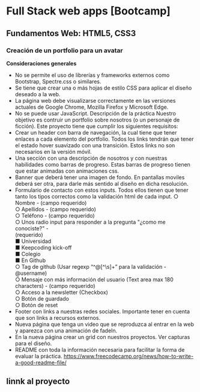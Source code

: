 # Full Stack web apps [Bootcamp]

## Fundamentos Web: HTML5, CSS3

### Creación de un portfolio para un avatar


**Consideraciones generales**

* No se permite el uso de librerías y frameworks externos como Bootstrap,
Spectre.css o similares.
* Se tiene que crear una o más hojas de estilo CSS para aplicar el diseño deseado a
la web.
* La página web debe visualizarse correctamente en las versiones actuales de Google
Chrome, Mozilla Firefox y Microsoft Edge.
* No se puede usar JavaScript.
Descripción de la práctica
Nuestro objetivo es contruir un portfolio sobre nosotros (o un personaje de ficción). Este
proyecto tiene que cumplir los siguientes requisitos:
* Crear un header con barra de navegación, la cual tiene que tener enlaces a cada
elemento del portfolio. Todos los links tendrán que tener el estado hover suavizado
con una transición. Estos links no son necesarios en la versión móvil.
* Una sección con una descripción de nosotros y con nuestras habilidades como
barras de progreso. Estas barras de progreso tienen que estar animadas con
animaciones css.
* Banner que deberá tener una imagen de fondo. En pantallas moviles deberá ser
otra, para darle más sentido al diseño en dicha resolución.
* Formulario de contacto con estos inputs. Todos ellos tienen que tener tanto los tipos
correctos como la validación html de cada input.
○ Nombre - (campo requerido)  
○ Apellidos - (campo requerido)  
○ Teléfono - (campo requerido)  
○ Unos radio input para responder a la pregunta "¿como me conociste?" -  
(requerido)  
■ Universidad  
■ Keepcoding kick-off  
■ Colegio  
■ En Github  
○ Tag de github (Usar regexp “^@[^\s]+” para la validación - @username)  
○ Mensaje con más información del usuario (Text area max 180 characters) -
(campo requerido)  
○ Acceso a la newsletter (Checkbox)  
○ Botón de guardado  
○ Botón de reset  
* Footer con links a nuestras redes sociales. Importante tener en cuenta que son links
a recursos externos.  
* Nueva página que tenga un video que se reproduzca al entrar en la web y aparezca
con una animación de fadeIn.  
* En la nueva página crear un grid con nuestros proyectos. Ver capturas para el
diseño.  
* README con toda la información necesaria para facilitar la forma de evaluar la
práctica. https://www.freecodecamp.org/news/how-to-write-a-good-readme-file/  

## linnk al proyecto

